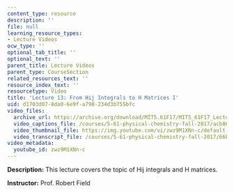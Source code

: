 ```yaml
---
content_type: resource
description: ''
file: null
learning_resource_types:
- Lecture Videos
ocw_type: ''
optional_tab_title: ''
optional_text: ''
parent_title: Lecture Videos
parent_type: CourseSection
related_resources_text: ''
resource_index_text: ''
resourcetype: Video
title: 'Lecture 13: From Hij Integrals to H Matrices I'
uid: d1703d07-8da0-6e9f-a798-234d3b755bfc
video_files:
  archive_url: https://archive.org/download/MIT5.61F17/MIT5_61F17_Lecture_13_300k.mp4
  video_captions_file: /courses/5-61-physical-chemistry-fall-2017/acb860ab9a0a5a51bf02b82234c6bdd4_zwz9M1XNn-c.vtt
  video_thumbnail_file: https://img.youtube.com/vi/zwz9M1XNn-c/default.jpg
  video_transcript_file: /courses/5-61-physical-chemistry-fall-2017/66b6d07d8c2a91636af68387a9d0a616_zwz9M1XNn-c.pdf
video_metadata:
  youtube_id: zwz9M1XNn-c
---
```


**Description:** This lecture covers the topic of Hij integrals and H matrices.

**Instructor:** Prof. Robert Field